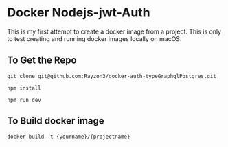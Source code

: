 # Docker Nodejs-jwt-Auth
This is my first attempt to create a docker image from a project. This is only to test creating and running docker images locally on macOS.

## To Get the Repo

```
git clone git@github.com:Rayzon3/docker-auth-typeGraphqlPostgres.git

npm install

npm run dev
```

##  To Build docker image
```
docker build -t {yourname}/{projectname}

```